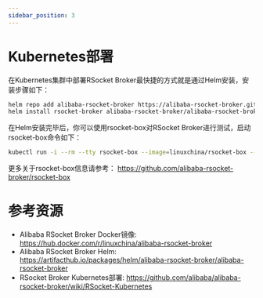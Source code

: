 ```yaml
---
sidebar_position: 3
---
```


# Kubernetes部署

在Kubernetes集群中部署RSocket Broker最快捷的方式就是通过Helm安装，安装步骤如下：

```bash
helm repo add alibaba-rsocket-broker https://alibaba-rsocket-broker.github.io/helm/charts/
helm install rsocket-broker alibaba-rsocket-broker/alibaba-rsocket-broker
```

在Helm安装完毕后，你可以使用rsocket-box对RSocket Broker进行测试，启动rsocket-box命令如下： 

```bash
kubectl run -i --rm --tty rsocket-box --image=linuxchina/rsocket-box --restart=Never --image-pull-policy=Always
```

更多关于rsocket-box信息请参考： https://github.com/alibaba-rsocket-broker/rsocket-box

# 参考资源

* Alibaba RSocket Broker Docker镜像: https://hub.docker.com/r/linuxchina/alibaba-rsocket-broker
* Alibaba RSocket Broker Helm: https://artifacthub.io/packages/helm/alibaba-rsocket-broker/alibaba-rsocket-broker
* RSocket Broker Kubernetes部署: https://github.com/alibaba/alibaba-rsocket-broker/wiki/RSocket-Kubernetes
